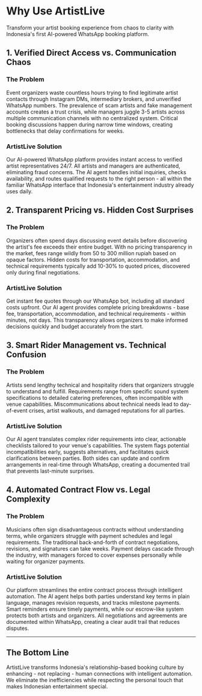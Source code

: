 # Why Use ArtistLive

Transform your artist booking experience from chaos to clarity with Indonesia's first AI-powered WhatsApp booking platform.

## 1. Verified Direct Access vs. Communication Chaos

### The Problem
Event organizers waste countless hours trying to find legitimate artist contacts through Instagram DMs, intermediary brokers, and unverified WhatsApp numbers. The prevalence of scam artists and fake management accounts creates a trust crisis, while managers juggle 3-5 artists across multiple communication channels with no centralized system. Critical booking discussions happen during narrow time windows, creating bottlenecks that delay confirmations for weeks.

### ArtistLive Solution
Our AI-powered WhatsApp platform provides instant access to verified artist representatives 24/7. All artists and managers are authenticated, eliminating fraud concerns. The AI agent handles initial inquiries, checks availability, and routes qualified requests to the right person - all within the familiar WhatsApp interface that Indonesia's entertainment industry already uses daily.

## 2. Transparent Pricing vs. Hidden Cost Surprises

### The Problem
Organizers often spend days discussing event details before discovering the artist's fee exceeds their entire budget. With no pricing transparency in the market, fees range wildly from 50 to 300 million rupiah based on opaque factors. Hidden costs for transportation, accommodation, and technical requirements typically add 10-30% to quoted prices, discovered only during final negotiations.

### ArtistLive Solution
Get instant fee quotes through our WhatsApp bot, including all standard costs upfront. Our AI agent provides complete pricing breakdowns - base fee, transportation, accommodation, and technical requirements - within minutes, not days. This transparency allows organizers to make informed decisions quickly and budget accurately from the start.

## 3. Smart Rider Management vs. Technical Confusion

### The Problem
Artists send lengthy technical and hospitality riders that organizers struggle to understand and fulfill. Requirements range from specific sound system specifications to detailed catering preferences, often incompatible with venue capabilities. Miscommunications about technical needs lead to day-of-event crises, artist walkouts, and damaged reputations for all parties.

### ArtistLive Solution
Our AI agent translates complex rider requirements into clear, actionable checklists tailored to your venue's capabilities. The system flags potential incompatibilities early, suggests alternatives, and facilitates quick clarifications between parties. Both sides can update and confirm arrangements in real-time through WhatsApp, creating a documented trail that prevents last-minute surprises.

## 4. Automated Contract Flow vs. Legal Complexity

### The Problem
Musicians often sign disadvantageous contracts without understanding terms, while organizers struggle with payment schedules and legal requirements. The traditional back-and-forth of contract negotiations, revisions, and signatures can take weeks. Payment delays cascade through the industry, with managers forced to cover expenses personally while waiting for organizer payments.

### ArtistLive Solution
Our platform streamlines the entire contract process through intelligent automation. The AI agent helps both parties understand key terms in plain language, manages revision requests, and tracks milestone payments. Smart reminders ensure timely payments, while our escrow-like system protects both artists and organizers. All negotiations and agreements are documented within WhatsApp, creating a clear audit trail that reduces disputes.

---

## The Bottom Line

ArtistLive transforms Indonesia's relationship-based booking culture by enhancing - not replacing - human connections with intelligent automation. We eliminate the inefficiencies while respecting the personal touch that makes Indonesian entertainment special.